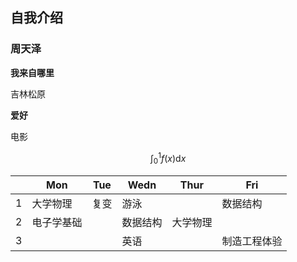 ## 自我介绍

### 周天泽

**我来自哪里**

吉林松原

**爱好**

电影


$$
\int_0^1 f(x) \mathrm d x
$$


|      | Mon        | Tue  | Wedn     | Thur     | Fri          |
| ---- | ---------- | ---- | -------- | -------- | ------------ |
| 1    | 大学物理   | 复变 | 游泳     |          | 数据结构     |
| 2    | 电子学基础 |      | 数据结构 | 大学物理 |              |
| 3    |            |      | 英语     |          | 制造工程体验 |

